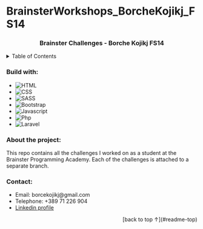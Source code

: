 # BrainsterWorkshops_BorcheKojikj_FS14

<a name="readme-top"></a>

<div align="center">


  <h3 align="center">Brainster Challenges - Borche Kojikj FS14</h3>

</div>

<!-- TABLE OF CONTENTS -->
<details>
  <summary>Table of Contents</summary>
  <ol>
    <li>
      <a href="#build-with">Build with</a>
    </li>
    <li>
      <a href="#about-the-project">About the project</a>
    </li>
    <li>
      <a href="#contact">Contact</a>
    </li>
  </ol>
</details>

<h3 id="build-with">Build with:</h3>
<ul>
  <!-- https://shields.io/badges for creating readme file badges -->
  <li><img alt="HTML" src="https://img.shields.io/badge/-HTML5-e34c26?logo=html5&logoColor=white"/></li>
  <li><img alt="CSS" src="https://img.shields.io/badge/-CSS3-264de4?logo=css3&logoColor=white"/></li>
  <li><img alt="SASS" src="https://img.shields.io/badge/-SASS-CD6799?logo=sass&logoColor=white"/></li>
  <li><img alt="Bootstrap" src="https://img.shields.io/badge/-Bootstrap-CD6799?logo=bootstrap&logoColor=white"/></li>
  <li><img alt="Javascript" src="https://img.shields.io/badge/-Javascript-EFD81D?logo=javascript&logoColor=white"/></li>
  <li><img alt="Php" src="https://img.shields.io/badge/-Php-777BB4?logo=php&logoColor=white"/></li>
  <li><img alt="Laravel" src="https://img.shields.io/badge/-Laravel-FF2D20?logo=laravel&logoColor=white"/></li>
</ul>

<h3 id="about-the-project">About the project:</h3>
<div>This repo contains all the challenges I worked on as a student at the Brainster Programming Academy. Each of the challenges is attached to a separate branch.</div>

<!-- <div>Some of my challenges are already live. So feel free to check them out on the following links below. &#x21b2 </div> -->

<!-- <ul>
  <li><a href="https://brainster.co/">Challenge 01 - Html</a></li>
  <li><a href="https://brainster.co/">Challenge 02 - CSS</a></li>
</ul> -->

<h3 id="contact">Contact:</h3>
<ul>
    <li>Email: borcekojikj@gmail.com</li>
    <li>Telephone: +389 71 226 904</li>
    <li><a href="https://www.linkedin.com/in/borce-kojikj-349225208/">Linkedin profile</a></li>
    <!-- <li><a href="https://github.com//">Github profile</a></li> -->
</ul>

<div align="right">
[back to top &#8593;](#readme-top)
</div>

